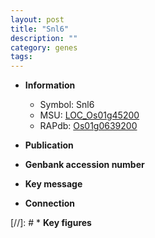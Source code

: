```yaml
---
layout: post
title: "Snl6"
description: ""
category: genes
tags: 
---
```


* **Information**  
    + Symbol: Snl6  
    + MSU: [LOC_Os01g45200](http://rice.uga.edu/cgi-bin/ORF_infopage.cgi?orf=LOC_Os01g45200)  
    + RAPdb: [Os01g0639200](http://rapdb.dna.affrc.go.jp/viewer/gbrowse_details/irgsp1?name=Os01g0639200)  

* **Publication**  

* **Genbank accession number**  

* **Key message**  

* **Connection**  

[//]: # * **Key figures**  


